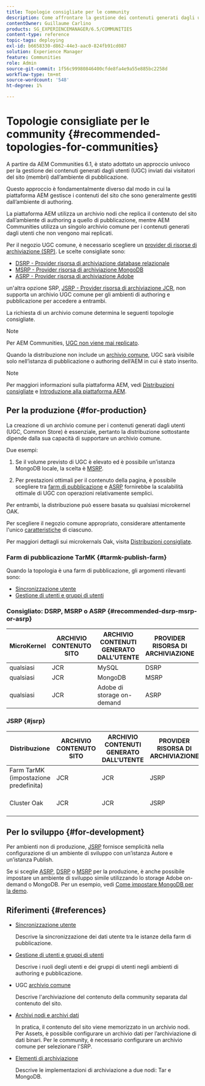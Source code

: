 ```yaml
---
title: Topologie consigliate per le community
description: Come affrontare la gestione dei contenuti generati dagli utenti (UGC, User-Generated Content)
contentOwner: Guillaume Carlino
products: SG_EXPERIENCEMANAGER/6.5/COMMUNITIES
content-type: reference
topic-tags: deploying
exl-id: b6658330-d862-44e3-aac0-824fb91cd087
solution: Experience Manager
feature: Communities
role: Admin
source-git-commit: 1f56c99980846400cfde8fa4e9a55e885bc2258d
workflow-type: tm+mt
source-wordcount: '548'
ht-degree: 1%

---
```


# Topologie consigliate per le community {#recommended-topologies-for-communities}

A partire da AEM Communities 6.1, è stato adottato un approccio univoco per la gestione dei contenuti generati dagli utenti (UGC) inviati dai visitatori del sito (membri) dall’ambiente di pubblicazione.

Questo approccio è fondamentalmente diverso dal modo in cui la piattaforma AEM gestisce i contenuti del sito che sono generalmente gestiti dall’ambiente di authoring.

La piattaforma AEM utilizza un archivio nodi che replica il contenuto del sito dall’ambiente di authoring a quello di pubblicazione, mentre AEM Communities utilizza un singolo archivio comune per i contenuti generati dagli utenti che non vengono mai replicati.

Per il negozio UGC comune, è necessario scegliere un [provider di risorse di archiviazione (SRP)](working-with-srp.md). Le scelte consigliate sono:

* [DSRP - Provider risorsa di archiviazione database relazionale](dsrp.md)
* [MSRP - Provider risorsa di archiviazione MongoDB](msrp.md)
* [ASRP - Provider risorsa di archiviazione Adobe](asrp.md)

un&#39;altra opzione SRP, [JSRP - Provider risorsa di archiviazione JCR](jsrp.md), non supporta un archivio UGC comune per gli ambienti di authoring e pubblicazione per accedere a entrambi.

La richiesta di un archivio comune determina le seguenti topologie consigliate.

>[!NOTE]
>
>Per AEM Communities, [UGC non viene mai replicato](working-with-srp.md#ugc-never-replicated).
>
>Quando la distribuzione non include un [archivio comune](working-with-srp.md), UGC sarà visibile solo nell’istanza di pubblicazione o authoring dell’AEM in cui è stato inserito.
>

>[!NOTE]
>
>Per maggiori informazioni sulla piattaforma AEM, vedi [Distribuzioni consigliate](../../help/sites-deploying/recommended-deploys.md) e [Introduzione alla piattaforma AEM](../../help/sites-deploying/data-store-config.md).

## Per la produzione {#for-production}

La creazione di un archivio comune per i contenuti generati dagli utenti (UGC, Common Store) è essenziale, pertanto la distribuzione sottostante dipende dalla sua capacità di supportare un archivio comune.

Due esempi:

1. Se il volume previsto di UGC è elevato ed è possibile un’istanza MongoDB locale, la scelta è [MSRP](msrp.md).

1. Per prestazioni ottimali per il contenuto della pagina, è possibile scegliere tra [farm di pubblicazione](../../help/sites-deploying/recommended-deploys.md#tarmk-farm) e [ASRP](asrp.md) fornirebbe la scalabilità ottimale di UGC con operazioni relativamente semplici.

Per entrambi, la distribuzione può essere basata su qualsiasi microkernel OAK.

Per scegliere il negozio comune appropriato, considerare attentamente l&#39;unico [caratteristiche](working-with-srp.md#characteristics-of-srp-options) di ciascuno.

Per maggiori dettagli sui microkernals Oak, visita [Distribuzioni consigliate](../../help/sites-deploying/recommended-deploys.md).

### Farm di pubblicazione TarMK {#tarmk-publish-farm}

Quando la topologia è una farm di pubblicazione, gli argomenti rilevanti sono:

* [Sincronizzazione utente](sync.md)
* [Gestione di utenti e gruppi di utenti](users.md)

### Consigliato: DSRP, MSRP o ASRP {#recommended-dsrp-msrp-or-asrp}

| MicroKernel | ARCHIVIO CONTENUTO SITO | ARCHIVIO CONTENUTI GENERATO DALL&#39;UTENTE | PROVIDER RISORSA DI ARCHIVIAZIONE | ARCHIVIO COMUNE |
|-------------|------------------------|----------------------------------|---------------------------|---------------|
| qualsiasi | JCR | MySQL | DSRP | Sì |
| qualsiasi | JCR | MongoDB | MSRP | Sì |
| qualsiasi | JCR | Adobe di storage on-demand | ASRP | Sì |

### JSRP {#jsrp}


| Distribuzione | ARCHIVIO CONTENUTO SITO | ARCHIVIO CONTENUTI GENERATO DALL&#39;UTENTE | PROVIDER RISORSA DI ARCHIVIAZIONE | ARCHIVIO COMUNE |
|----------------------|------------------------|----------------------------------|---------------------------|---------------------------------|
| Farm TarMK (impostazione predefinita) | JCR | JCR | JSRP | No |
| Cluster Oak | JCR | JCR | JSRP | Sì solo per l’ambiente di pubblicazione |

## Per lo sviluppo {#for-development}

Per ambienti non di produzione, [JSRP](jsrp.md) fornisce semplicità nella configurazione di un ambiente di sviluppo con un’istanza Autore e un’istanza Publish.

Se si sceglie [ASRP](asrp.md), [DSRP](dsrp.md) o [MSRP](msrp.md) per la produzione, è anche possibile impostare un ambiente di sviluppo simile utilizzando lo storage Adobe on-demand o MongoDB. Per un esempio, vedi [Come impostare MongoDB per la demo](demo-mongo.md).

## Riferimenti {#references}

* [Sincronizzazione utente](sync.md)

  Descrive la sincronizzazione dei dati utente tra le istanze della farm di pubblicazione.

* [Gestione di utenti e gruppi di utenti](users.md)

  Descrive i ruoli degli utenti e dei gruppi di utenti negli ambienti di authoring e pubblicazione.

* UGC [archivio comune](working-with-srp.md)

  Descrive l&#39;archiviazione del contenuto della community separata dal contenuto del sito.

* [Archivi nodi e archivi dati](../../help/sites-deploying/data-store-config.md)

  In pratica, il contenuto del sito viene memorizzato in un archivio nodi. Per Assets, è possibile configurare un archivio dati per l’archiviazione di dati binari. Per le community, è necessario configurare un archivio comune per selezionare l&#39;SRP.

* [Elementi di archiviazione](../../help/sites-deploying/storage-elements-in-aem-6.md)

  Descrive le implementazioni di archiviazione a due nodi: Tar e MongoDB.
